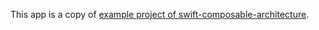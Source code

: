 This app is a copy of [example project of swift-composable-architecture](https://github.com/pointfreeco/swift-composable-architecture/tree/main/Examples/SpeechRecognition).

